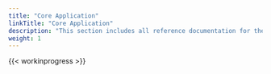```yaml
---
title: "Core Application"
linkTitle: "Core Application"
description: "This section includes all reference documentation for the logs generated by the Core Application."
weight: 1
---
```


{{< workinprogress >}}

